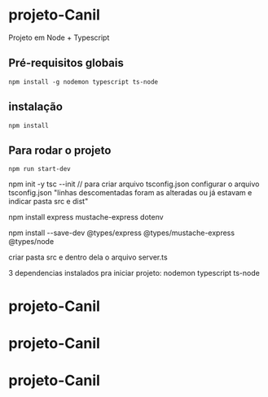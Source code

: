 # projeto-Canil
Projeto em Node  + Typescript

## Pré-requisitos globais
`npm install -g nodemon typescript ts-node`
## instalação
`npm install`

## Para rodar o projeto

`npm run start-dev`


npm init -y
tsc --init // para criar arquivo tsconfig.json
configurar o arquivo tsconfig.json "linhas descomentadas foram as alteradas ou já estavam e indicar pasta src e dist"

npm install express mustache-express dotenv

npm install --save-dev @types/express @types/mustache-express @types/node

criar pasta src e dentro dela o arquivo server.ts

3 dependencias instalados pra iniciar projeto:
nodemon 
typescript
ts-node
# projeto-Canil
# projeto-Canil
# projeto-Canil
